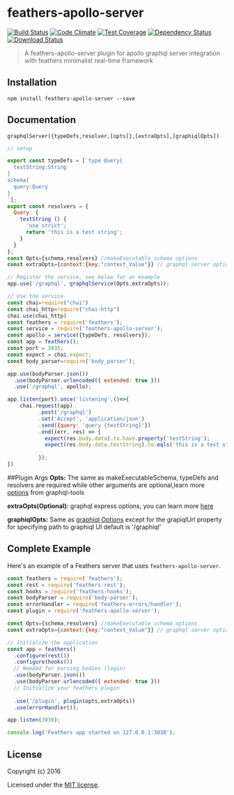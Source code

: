 # feathers-apollo-server

[![Build Status](https://travis-ci.org/rollymaduk/feathers-apollo-server.png?branch=master)](https://travis-ci.org/rollymaduk/feathers-apollo-server)
[![Code Climate](https://codeclimate.com/github/rollymaduk/feathers-apollo-server/badges/gpa.svg)](https://codeclimate.com/github/rollymaduk/feathers-apollo-server)
[![Test Coverage](https://codeclimate.com/github/rollymaduk/feathers-apollo-server/badges/coverage.svg)](https://codeclimate.com/github/rollymaduk/feathers-apollo-server/coverage)
[![Dependency Status](https://img.shields.io/david/rollymaduk/feathers-apollo-server.svg?style=flat-square)](https://david-dm.org/rollymaduk/feathers-apollo-server)
[![Download Status](https://img.shields.io/npm/dm/feathers-apollo-server.svg?style=flat-square)](https://www.npmjs.com/package/feathers-apollo-server)

> A feathers-apollo-server  plugin for apollo graphql server integration with feathers  minimalist real-time framework 

## Installation

```
npm install feathers-apollo-server --save
```

## Documentation
```
graphqlServer({typeDefs,resolver,[opts]},[extraOpts],[graphiqlOpts])
```
```js
// setup

export const typeDefs = [`type Query{
  testString:String
}
schema{
  query:Query
}
`];
export const resolvers = {
  Query: {
    testString () {
      'use strict';
      return 'this is a test string';
    }
  }
};
const Opts={schema,resolvers} //makeExecutable schema options
const extraOpts={context:{key:"context_Value"}} // graphql server options: 

// Register the service, see below for an example
app.use('/graphql', graphqlService(Opts,extraOpts));

// Use the service
const chai=require("chai")
const chai_http=require("chai-http")
chai.use(chai_http)
const feathers = require('feathers');
const service = require('feathers-apollo-server');
const apollo = service({typeDefs, resolvers});
const app = feathers();
const port = 3035;
const expect = chai.expect;
const body_parser=require('body_parser');

app.use(bodyParser.json())
  .use(bodyParser.urlencoded({ extended: true }))
  .use('/graphql', apollo);

app.listen(port).once('listening',()=>{
    chai.request(app)
          .post('/graphql')
          .set('Accept', 'application/json')
          .send({query: 'query {testString}'})
          .end((err, res) => {
            expect(res.body.data).to.have.property('testString');
            expect(res.body.data.testString).to.eqls('this is a test string');
            
          });
})

```
##Plugin Args
**Opts:** 
The same as makeExecutableSchema, typeDefs and resolvers are required while other arguments are optional,learn more [options](http://dev.apollodata.com/tools/graphql-tools/generate-schema.html#makeExecutableSchema) from graphql-tools<br>

**extraOpts(Optional):** graphql express options, you can learn more [here](http://dev.apollodata.com/tools/graphql-server/setup.html#graphqlOptions)

**graphiqlOpts:** Same as [graphiql Options](http://dev.apollodata.com/tools/graphql-server/graphiql.html#graphiqlOptions) except for the grapiqlUrl property for specifying path to graphiql UI default is '/graphiql'

## Complete Example

Here's an example of a Feathers server that uses `feathers-apollo-server`. 

```js
const feathers = require('feathers');
const rest = require('feathers-rest');
const hooks = require('feathers-hooks');
const bodyParser = require('body-parser');
const errorHandler = require('feathers-errors/handler');
const plugin = require('feathers-apollo-server');

const Opts={schema,resolvers} //makeExecutable schema options
const extraOpts={context:{key:"context_Value"}} // graphql server options: 

// Initialize the application
const app = feathers()
  .configure(rest())
  .configure(hooks())
  // Needed for parsing bodies (login)
  .use(bodyParser.json())
  .use(bodyParser.urlencoded({ extended: true }))
  // Initialize your feathers plugin
  
  .use('/plugin', plugin(opts,extraOpts))
  .use(errorHandler());

app.listen(3030);

console.log('Feathers app started on 127.0.0.1:3030');
```

## License

Copyright (c) 2016

Licensed under the [MIT license](LICENSE).
